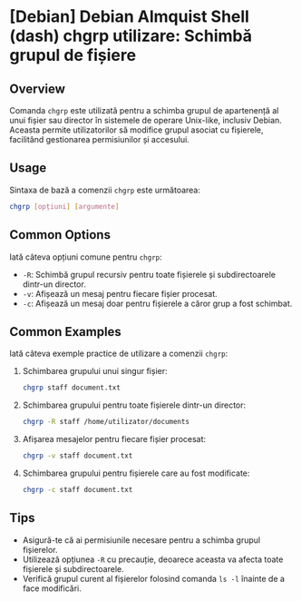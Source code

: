 # [Debian] Debian Almquist Shell (dash) chgrp utilizare: Schimbă grupul de fișiere

## Overview
Comanda `chgrp` este utilizată pentru a schimba grupul de apartenență al unui fișier sau director în sistemele de operare Unix-like, inclusiv Debian. Aceasta permite utilizatorilor să modifice grupul asociat cu fișierele, facilitând gestionarea permisiunilor și accesului.

## Usage
Sintaxa de bază a comenzii `chgrp` este următoarea:

```bash
chgrp [opțiuni] [argumente]
```

## Common Options
Iată câteva opțiuni comune pentru `chgrp`:

- `-R`: Schimbă grupul recursiv pentru toate fișierele și subdirectoarele dintr-un director.
- `-v`: Afișează un mesaj pentru fiecare fișier procesat.
- `-c`: Afișează un mesaj doar pentru fișierele a căror grup a fost schimbat.

## Common Examples
Iată câteva exemple practice de utilizare a comenzii `chgrp`:

1. Schimbarea grupului unui singur fișier:
   ```bash
   chgrp staff document.txt
   ```

2. Schimbarea grupului pentru toate fișierele dintr-un director:
   ```bash
   chgrp -R staff /home/utilizator/documents
   ```

3. Afișarea mesajelor pentru fiecare fișier procesat:
   ```bash
   chgrp -v staff document.txt
   ```

4. Schimbarea grupului pentru fișierele care au fost modificate:
   ```bash
   chgrp -c staff document.txt
   ```

## Tips
- Asigură-te că ai permisiunile necesare pentru a schimba grupul fișierelor.
- Utilizează opțiunea `-R` cu precauție, deoarece aceasta va afecta toate fișierele și subdirectoarele.
- Verifică grupul curent al fișierelor folosind comanda `ls -l` înainte de a face modificări.